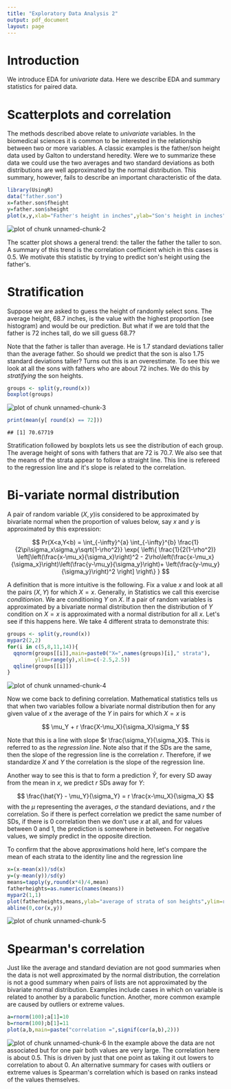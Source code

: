 ```yaml
---
title: "Exploratory Data Analysis 2"
output: pdf_document
layout: page
---
```





# Introduction 

We introduce EDA for _univariate_ data. Here we describe EDA and summary statistics for paired data. 

<a name="scatterplots"></a>
# Scatterplots and correlation
The methods described above relate to _univariate_ variables. In the biomedical sciences it is common to be interested in the relationship between two or more variables. A classic examples is the father/son height data used by Galton to understand heredity. Were we to summarize these data we could use the two averages and two standard deviations as both distributions are well approximated by the normal distribution. This summary, however, fails to describe an important characteristic of the data.


```r
library(UsingR)
data("father.son")
x=father.son$fheight
y=father.son$sheight
plot(x,y,xlab="Father's height in inches",ylab="Son's height in inches",main=paste("correlation =",signif(cor(x,y),2)))
```

![plot of chunk unnamed-chunk-2](figure/exploratory_data_analysis_2-unnamed-chunk-2-1.png) 

The scatter plot shows a general trend: the taller the father the taller to son. A summary of this trend is the correlation coefficient which in this cases is 0.5. We motivate this statistic by trying to predict son's height using the father's. 

# Stratification
Suppose we are asked to guess the height of randomly select sons. The average height, 68.7 inches, is the value with the highest proportion (see histogram) and would be our prediction. But what if we are told that the father is 72 inches tall, do we sill guess 68.7?

Note that the father is taller than average. He is 1.7 standard deviations taller than the average father. So should we predict that the son is also 1.75 standard deviations taller? Turns out this is an overestimate. To see this we look at all the sons with fathers who are about 72 inches. We do this by _stratifying_ the son heights.

```r
groups <- split(y,round(x)) 
boxplot(groups)
```

![plot of chunk unnamed-chunk-3](figure/exploratory_data_analysis_2-unnamed-chunk-3-1.png) 

```r
print(mean(y[ round(x) == 72]))
```

```
## [1] 70.67719
```
Stratification followed by boxplots lets us see the distribution of each group. The average height of sons with fathers that are 72 is 70.7. We also see that the means of the strata appear to follow a straight line. This line is refereed to the regression line and it's slope is related to the correlation. 

# Bi-variate normal distribution

A pair of random variable $(X,y)$is considered to be approximated by bivariate normal when the proportion of values below, say $x$ and $y$ is approximated by this expression:

$$ Pr(X<a,Y<b) = \int_{-\infty}^{a} \int_{-\infty}^{b} \frac{1}{2\pi\sigma_x\sigma_y\sqrt{1-\rho^2}}
\exp{ \left\{
\frac{1}{2(1-\rho^2)}
\left[\left(\frac{x-\mu_x}{\sigma_x}\right)^2 -  
2\rho\left(\frac{x-\mu_x}{\sigma_x}\right)\left(\frac{y-\mu_y}{\sigma_y}\right)+
\left(\frac{y-\mu_y}{\sigma_y}\right)^2
\right]
\right\}
}
$$

A definition that is more intuitive is the following. Fix a value $x$ and look at all the pairs $(X,Y)$ for which $X=x$. Generally, in Statistics we call this exercise _conditionion_. We are conditioning $Y$ on $X$. If a pair of random variables is approximated by a bivariate normal distribution then the distribution of $Y$ condition on $X=x$ is approximated with a normal distribution for all $x$. Let's see if this happens here. We take 4 different strata to demonstrate this:


```r
groups <- split(y,round(x)) 
mypar2(2,2)
for(i in c(5,8,11,14)){
  qqnorm(groups[[i]],main=paste0("X=",names(groups)[i]," strata"),
         ylim=range(y),xlim=c(-2.5,2.5))
  qqline(groups[[i]])
}
```

![plot of chunk unnamed-chunk-4](figure/exploratory_data_analysis_2-unnamed-chunk-4-1.png) 


Now we come back to defining correlation. Mathematical statistics tells us that when two variables follow a bivariate normal distribution then for any given value of $x$ the average of the $Y$ in pairs for which $X=x$ is

$$ 
\mu_Y +  r \frac{X-\mu_X}{\sigma_X}\sigma_Y
$$

Note that this is a line with slope $r \frac{\sigma_Y}{\sigma_X}$. This is referred to as the _regression line_. Note also that if the SDs are the same, then the slope of the regression line is the correlation $r$. Therefore, if we standardize $X$ and $Y$ the correlation is the slope of the regression line.

Another way to see this is that to form a prediction $\hat{Y}$, for every SD away from the mean in $x$, we predict $r$ SDs away for $Y$: 

$$
\frac{\hat{Y} - \mu_Y}{\sigma_Y} = r \frac{x-\mu_X}{\sigma_X}
$$
with the $\mu$ representing the averages, $\sigma$ the standard deviations, and $r$ the correlation. So if there is perfect correlation we predict the same number of SDs, if there is 0 correlation then we don't use $x$ at all, and for values between 0 and 1, the prediction is somewhere in between. For negative values, we simply predict in the opposite direction.


To confirm that the above approximations hold here, let's compare the mean of each strata to the identity line and the regression line


```r
x=(x-mean(x))/sd(x)
y=(y-mean(y))/sd(y)
means=tapply(y,round(x*4)/4,mean)
fatherheights=as.numeric(names(means))
mypar2(1,1)
plot(fatherheights,means,ylab="average of strata of son heights",ylim=range(fatherheights))
abline(0,cor(x,y))
```

![plot of chunk unnamed-chunk-5](figure/exploratory_data_analysis_2-unnamed-chunk-5-1.png) 

# Spearman's correlation
Just like the average and standard deviation are not good summaries when the data is not well approximated by the normal distribution, the correlation is not a good summary when pairs of lists are not approximated by the bivariate normal distribution. Examples include cases in which on variable is related to another by a parabolic function. Another, more common example are caused by outliers or extreme values.


```r
a=rnorm(100);a[1]=10
b=rnorm(100);b[1]=11
plot(a,b,main=paste("correlation =",signif(cor(a,b),2)))
```

![plot of chunk unnamed-chunk-6](figure/exploratory_data_analysis_2-unnamed-chunk-6-1.png) 
In the example above the data are not associated but for one pair both values are very large. The correlation here is about 0.5. This is driven by just that one point as taking it out lowers to correlation to about 0. An alternative summary for cases with outliers or extreme values is Spearman's correlation which is based on ranks instead of the values themselves. 


